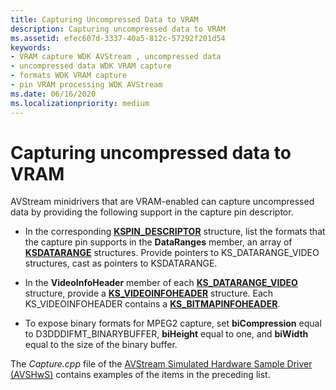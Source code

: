 ```yaml
---
title: Capturing Uncompressed Data to VRAM
description: Capturing uncompressed data to VRAM
ms.assetid: efec607d-3337-40a5-812c-57292f201d54
keywords:
- VRAM capture WDK AVStream , uncompressed data
- uncompressed data WDK VRAM capture
- formats WDK VRAM capture
- pin VRAM processing WDK AVStream
ms.date: 06/16/2020
ms.localizationpriority: medium
---
```


# Capturing uncompressed data to VRAM

AVStream minidrivers that are VRAM-enabled can capture uncompressed data by providing the following support in the capture pin descriptor.

- In the corresponding [**KSPIN\_DESCRIPTOR**](/windows-hardware/drivers/ddi/ks/ns-ks-kspin_descriptor) structure, list the formats that the capture pin supports in the **DataRanges** member, an array of [**KSDATARANGE**](/previous-versions/ff561658(v=vs.85)) structures. Provide pointers to KS\_DATARANGE\_VIDEO structures, cast as pointers to KSDATARANGE.

- In the **VideoInfoHeader** member of each [**KS\_DATARANGE\_VIDEO**](/windows-hardware/drivers/ddi/ksmedia/ns-ksmedia-tagks_datarange_video) structure, provide a [**KS\_VIDEOINFOHEADER**](/windows-hardware/drivers/ddi/ksmedia/ns-ksmedia-tagks_videoinfoheader) structure. Each KS\_VIDEOINFOHEADER contains a [**KS\_BITMAPINFOHEADER**](/windows-hardware/drivers/ddi/ksmedia/ns-ksmedia-tagks_bitmapinfoheader).

- To expose binary formats for MPEG2 capture, set **biCompression** equal to D3DDDIFMT\_BINARYBUFFER, **biHeight** equal to one, and **biWidth** equal to the size of the binary buffer.

The *Capture.cpp* file of the [AVStream Simulated Hardware Sample Driver (AVSHwS)](/samples/microsoft/windows-driver-samples/avstream-simulated-hardware-sample-driver-avshws/) contains examples of the items in the preceding list.